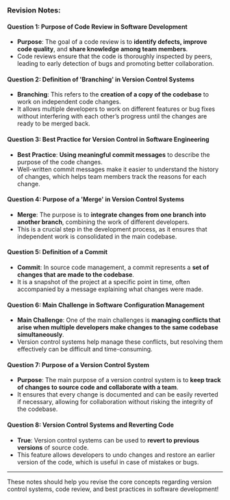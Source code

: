 ### Revision Notes:

#### **Question 1: Purpose of Code Review in Software Development**
- **Purpose**: The goal of a code review is to **identify defects, improve code quality**, and **share knowledge among team members**. 
- Code reviews ensure that the code is thoroughly inspected by peers, leading to early detection of bugs and promoting better collaboration.

#### **Question 2: Definition of 'Branching' in Version Control Systems**
- **Branching**: This refers to the **creation of a copy of the codebase** to work on independent code changes. 
- It allows multiple developers to work on different features or bug fixes without interfering with each other’s progress until the changes are ready to be merged back.

#### **Question 3: Best Practice for Version Control in Software Engineering**
- **Best Practice**: **Using meaningful commit messages** to describe the purpose of the code changes.
- Well-written commit messages make it easier to understand the history of changes, which helps team members track the reasons for each change.

#### **Question 4: Purpose of a 'Merge' in Version Control Systems**
- **Merge**: The purpose is to **integrate changes from one branch into another branch**, combining the work of different developers.
- This is a crucial step in the development process, as it ensures that independent work is consolidated in the main codebase.

#### **Question 5: Definition of a Commit**
- **Commit**: In source code management, a commit represents a **set of changes that are made to the codebase**.
- It is a snapshot of the project at a specific point in time, often accompanied by a message explaining what changes were made.

#### **Question 6: Main Challenge in Software Configuration Management**
- **Main Challenge**: One of the main challenges is **managing conflicts that arise when multiple developers make changes to the same codebase simultaneously**.
- Version control systems help manage these conflicts, but resolving them effectively can be difficult and time-consuming.

#### **Question 7: Purpose of a Version Control System**
- **Purpose**: The main purpose of a version control system is to **keep track of changes to source code and collaborate with a team**.
- It ensures that every change is documented and can be easily reverted if necessary, allowing for collaboration without risking the integrity of the codebase.

#### **Question 8: Version Control Systems and Reverting Code**
- **True**: Version control systems can be used to **revert to previous versions** of source code.
- This feature allows developers to undo changes and restore an earlier version of the code, which is useful in case of mistakes or bugs.

---

These notes should help you revise the core concepts regarding version control systems, code review, and best practices in software development!